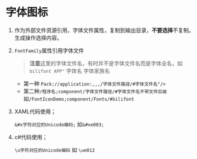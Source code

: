# 字体图标

1. 作为外部文件资源引用，字体文件属性，复制到输出目录，**不要选择**不复制。生成操作选择内容。

2. `FontFamily`属性引用字体文件

   > **注意**这里的字体文件名，有时并不是字体文件名而是字体全名，如`bilifont APP"` 字体名 字体家族名

   - 第一种 `Pack://application:,,,/字体文件路径/#字体文件名"/>`
   - 第二种`/程序名;component/字体文件路径/#字体文件名不带文件后缀` 如`/FontIconDemo;component/Fonts/#bilifont`

1. XAML代码使用；

   `&#x字符对应的Unicode编码;` 如`&#xe003;`

2. c#代码使用；

   `\u字符对应的Unicode编码` 如 `\ue012`

